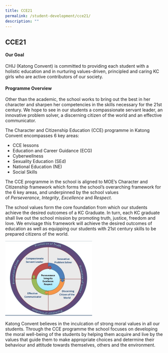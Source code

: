 ```yaml
---
title: CCE21
permalink: /student-development/cce21/
description: ""
---
```

## CCE21

#### Our Goal

CHIJ (Katong Convent) is committed to providing each student with a holistic education and in nurturing values-driven, principled and caring KC girls who are active contributors of our society.

#### Programme Overview

Other than the academic, the school works to bring out the best in her character and sharpen her competencies in the skills necessary for the 21st century. We hope to see in our students a compassionate servant leader, an innovative problem solver, a discerning citizen of the world and an effective communicator.

The Character and Citizenship Education (CCE) programme in Katong Convent encompasses 6 key areas:

*   CCE lessons
*   Education and Career Guidance (ECG)
*   Cyberwellness
*   Sexuality Education (SEd)
*   National Education (NE)
*   Social Skills

The CCE programme in the school is aligned to MOE’s Character and Citizenship framework which forms the school’s overarching framework for the 6 key areas, and underpinned by the school values of _Perseverance_, _Integrity_, _Excellence_ and _Respect_.

The school values form the core foundation from which our students achieve the desired outcomes of a KC Graduate. In turn, each KC graduate shall live out the school mission by promoting truth, justice, freedom and love. We envisage this framework will achieve the desired outcomes of education as well as equipping our students with 21st century skills to be prepared citizens of the world.

<img src="/images/CCE Framwork graphics.jpg" style="width:55%">

Katong Convent believes in the inculcation of strong moral values in all our students. Through the CCE programme the school focuses on developing the moral well-being of the students by helping them acquire and live by the values that guide them to make appropriate choices and determine their behaviour and attitude towards themselves, others and the environment.